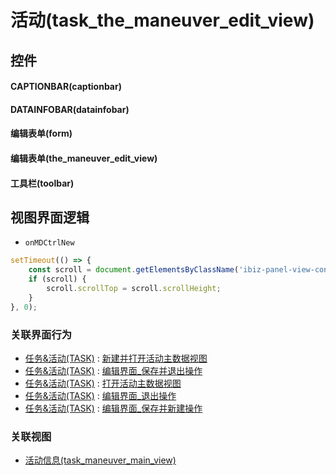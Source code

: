 # 活动(task_the_maneuver_edit_view)  <!-- {docsify-ignore-all} -->



## 控件
#### CAPTIONBAR(captionbar)
#### DATAINFOBAR(datainfobar)
#### 编辑表单(form)
#### 编辑表单(the_maneuver_edit_view)
#### 工具栏(toolbar)

## 视图界面逻辑
* `onMDCtrlNew`
```javascript
setTimeout(() => {
	const scroll = document.getElementsByClassName('ibiz-panel-view-content--scroll_container')[0];
	if (scroll) {
		scroll.scrollTop = scroll.scrollHeight;
	}
}, 0);
```


### 关联界面行为
  * [任务&活动(TASK)](module/crm/task) : [新建并打开活动主数据视图](module/crm/task#界面行为)
  * [任务&活动(TASK)](module/crm/task) : [编辑界面_保存并退出操作](module/crm/task#界面行为)
  * [任务&活动(TASK)](module/crm/task) : [打开活动主数据视图](module/crm/task#界面行为)
  * [任务&活动(TASK)](module/crm/task) : [编辑界面_退出操作](module/crm/task#界面行为)
  * [任务&活动(TASK)](module/crm/task) : [编辑界面_保存并新建操作](module/crm/task#界面行为)

### 关联视图
  * [活动信息(task_maneuver_main_view)](app/view/task_maneuver_main_view)

<script>
 const { createApp } = Vue
  createApp({
    data() {
      return {

      }
    }
  }).use(ElementPlus).mount('#app')
</script>